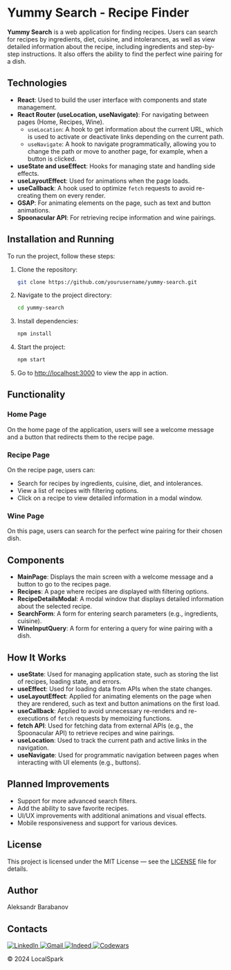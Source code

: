 # Yummy Search - Recipe Finder

**Yummy Search** is a web application for finding recipes. Users can search for recipes by ingredients, diet, cuisine, and intolerances, as well as view detailed information about the recipe, including ingredients and step-by-step instructions. It also offers the ability to find the perfect wine pairing for a dish.

## Technologies

- **React**: Used to build the user interface with components and state management.
- **React Router (useLocation, useNavigate)**: For navigating between pages (Home, Recipes, Wine).
  - `useLocation`: A hook to get information about the current URL, which is used to activate or deactivate links depending on the current path.
  - `useNavigate`: A hook to navigate programmatically, allowing you to change the path or move to another page, for example, when a button is clicked.
- **useState and useEffect**: Hooks for managing state and handling side effects.
- **useLayoutEffect**: Used for animations when the page loads.
- **useCallback**: A hook used to optimize `fetch` requests to avoid re-creating them on every render.
- **GSAP**: For animating elements on the page, such as text and button animations.
- **Spoonacular API**: For retrieving recipe information and wine pairings.

## Installation and Running

To run the project, follow these steps:

1. Clone the repository:

   ```bash
   git clone https://github.com/yourusername/yummy-search.git
   ```

2. Navigate to the project directory:

   ```bash
   cd yummy-search
   ```

3. Install dependencies:

   ```bash
   npm install
   ```

4. Start the project:

   ```bash
   npm start
   ```

5. Go to [http://localhost:3000](http://localhost:3000) to view the app in action.

## Functionality

### Home Page

On the home page of the application, users will see a welcome message and a button that redirects them to the recipe page.

### Recipe Page

On the recipe page, users can:

- Search for recipes by ingredients, cuisine, diet, and intolerances.
- View a list of recipes with filtering options.
- Click on a recipe to view detailed information in a modal window.

### Wine Page

On this page, users can search for the perfect wine pairing for their chosen dish.

## Components

- **MainPage**: Displays the main screen with a welcome message and a button to go to the recipes page.
- **Recipes**: A page where recipes are displayed with filtering options.
- **RecipeDetailsModal**: A modal window that displays detailed information about the selected recipe.
- **SearchForm**: A form for entering search parameters (e.g., ingredients, cuisine).
- **WineInputQuery**: A form for entering a query for wine pairing with a dish.

## How It Works

- **useState**: Used for managing application state, such as storing the list of recipes, loading state, and errors.
- **useEffect**: Used for loading data from APIs when the state changes.
- **useLayoutEffect**: Applied for animating elements on the page when they are rendered, such as text and button animations on the first load.
- **useCallback**: Applied to avoid unnecessary re-renders and re-executions of `fetch` requests by memoizing functions.
- **fetch API**: Used for fetching data from external APIs (e.g., the Spoonacular API) to retrieve recipes and wine pairings.
- **useLocation**: Used to track the current path and active links in the navigation.
- **useNavigate**: Used for programmatic navigation between pages when interacting with UI elements (e.g., buttons).

## Planned Improvements

- Support for more advanced search filters.
- Add the ability to save favorite recipes.
- UI/UX improvements with additional animations and visual effects.
- Mobile responsiveness and support for various devices.

## License

This project is licensed under the MIT License — see the [LICENSE](LICENSE) file for details.

## Author

Aleksandr Barabanov

## Contacts

<div>
  <a href="https://www.linkedin.com/in/aleksandr-barabanov/">
    <img src="https://img.shields.io/badge/linkedin-%230077B5.svg?style=for-the-badge&logo=linkedin&logoColor=white" alt="LinkedIn"/>
  </a> 
  <a href="mailto:barabanov.codes@gmail.com">
    <img src="https://img.shields.io/badge/Gmail-D14836?style=for-the-badge&logo=gmail&logoColor=white" alt="Gmail"/>
  </a>
  <a href="https://profile.indeed.com/?hl=en_CA&co=CA&from=gnav-notifcenter">
    <img src="https://img.shields.io/badge/indeed-003A9B?style=for-the-badge&logo=indeed&logoColor=white" alt="Indeed"/>
  </a>
  <a href="https://www.codewars.com/users/Aleksandr-Barabanov">
    <img src="https://img.shields.io/badge/Codewars-B1361E?style=for-the-badge&logo=codewars&logoColor=grey" alt="Codewars"/>
  </a>
</div>

© 2024 LocalSpark
